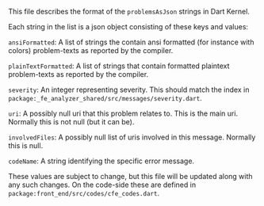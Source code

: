 <!--
Copyright (c) 2019, the Dart project authors.  Please see the AUTHORS file
for details. All rights reserved. Use of this source code is governed by a
BSD-style license that can be found in the LICENSE file.
-->

This file describes the format of the `problemsAsJson` strings in Dart Kernel.

Each string in the list is a json object consisting of these keys and values:

`ansiFormatted`: A list of strings the contain ansi formatted (for instance with
colors) problem-texts as reported by the compiler.

`plainTextFormatted`: A list of strings that contain formatted plaintext
problem-texts as reported by the compiler.

`severity`: An integer representing severity. This should match the index in
`package:_fe_analyzer_shared/src/messages/severity.dart`.

`uri`: A possibly null uri that this problem relates to. This is the main uri.
Normally this is not null (but it can be).

`involvedFiles`: A possibly null list of uris involved in this message.
Normally this is null.

`codeName`: A string identifying the specific error message.

These values are subject to change, but this file will be updated along with any
such changes. On the code-side these are defined in
`package:front_end/src/codes/cfe_codes.dart`.
